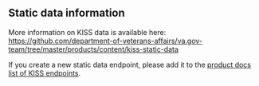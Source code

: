 ## Static data information

More information on KISS data is available here: https://github.com/department-of-veterans-affairs/va.gov-team/tree/master/products/content/kiss-static-data

If you create a new static data endpoint, please add it to the [product docs list of KISS endpoints](https://github.com/department-of-veterans-affairs/va.gov-team/blob/master/products/content/kiss-static-data/README.md#kiss-endpoints).

